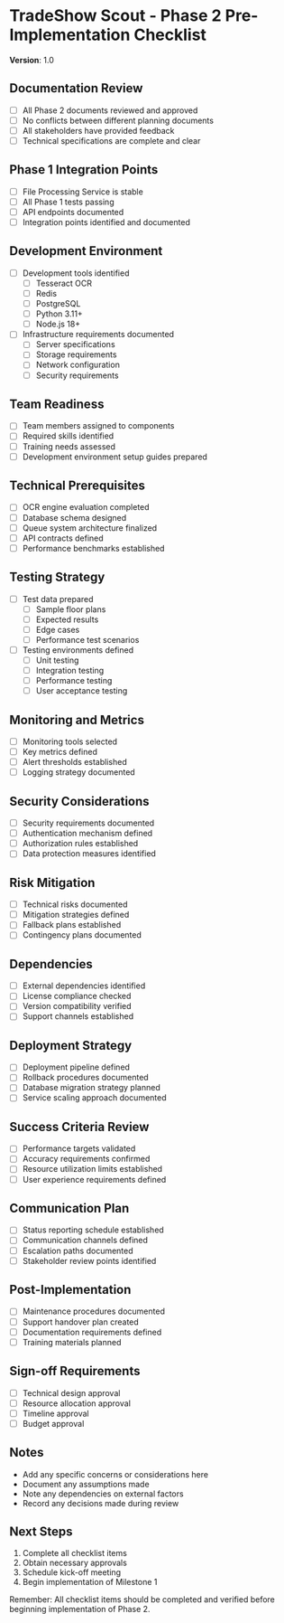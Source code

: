 # TradeShow Scout - Phase 2 Pre-Implementation Checklist
**Version**: 1.0

## Documentation Review
- [ ] All Phase 2 documents reviewed and approved
- [ ] No conflicts between different planning documents
- [ ] All stakeholders have provided feedback
- [ ] Technical specifications are complete and clear

## Phase 1 Integration Points
- [ ] File Processing Service is stable
- [ ] All Phase 1 tests passing
- [ ] API endpoints documented
- [ ] Integration points identified and documented

## Development Environment
- [ ] Development tools identified
  - [ ] Tesseract OCR
  - [ ] Redis
  - [ ] PostgreSQL
  - [ ] Python 3.11+
  - [ ] Node.js 18+

- [ ] Infrastructure requirements documented
  - [ ] Server specifications
  - [ ] Storage requirements
  - [ ] Network configuration
  - [ ] Security requirements

## Team Readiness
- [ ] Team members assigned to components
- [ ] Required skills identified
- [ ] Training needs assessed
- [ ] Development environment setup guides prepared

## Technical Prerequisites
- [ ] OCR engine evaluation completed
- [ ] Database schema designed
- [ ] Queue system architecture finalized
- [ ] API contracts defined
- [ ] Performance benchmarks established

## Testing Strategy
- [ ] Test data prepared
  - [ ] Sample floor plans
  - [ ] Expected results
  - [ ] Edge cases
  - [ ] Performance test scenarios

- [ ] Testing environments defined
  - [ ] Unit testing
  - [ ] Integration testing
  - [ ] Performance testing
  - [ ] User acceptance testing

## Monitoring and Metrics
- [ ] Monitoring tools selected
- [ ] Key metrics defined
- [ ] Alert thresholds established
- [ ] Logging strategy documented

## Security Considerations
- [ ] Security requirements documented
- [ ] Authentication mechanism defined
- [ ] Authorization rules established
- [ ] Data protection measures identified

## Risk Mitigation
- [ ] Technical risks documented
- [ ] Mitigation strategies defined
- [ ] Fallback plans established
- [ ] Contingency plans documented

## Dependencies
- [ ] External dependencies identified
- [ ] License compliance checked
- [ ] Version compatibility verified
- [ ] Support channels established

## Deployment Strategy
- [ ] Deployment pipeline defined
- [ ] Rollback procedures documented
- [ ] Database migration strategy planned
- [ ] Service scaling approach documented

## Success Criteria Review
- [ ] Performance targets validated
- [ ] Accuracy requirements confirmed
- [ ] Resource utilization limits established
- [ ] User experience requirements defined

## Communication Plan
- [ ] Status reporting schedule established
- [ ] Communication channels defined
- [ ] Escalation paths documented
- [ ] Stakeholder review points identified

## Post-Implementation
- [ ] Maintenance procedures documented
- [ ] Support handover plan created
- [ ] Documentation requirements defined
- [ ] Training materials planned

## Sign-off Requirements
- [ ] Technical design approval
- [ ] Resource allocation approval
- [ ] Timeline approval
- [ ] Budget approval

## Notes
- Add any specific concerns or considerations here
- Document any assumptions made
- Note any dependencies on external factors
- Record any decisions made during review

## Next Steps
1. Complete all checklist items
2. Obtain necessary approvals
3. Schedule kick-off meeting
4. Begin implementation of Milestone 1

Remember: All checklist items should be completed and verified before beginning implementation of Phase 2.